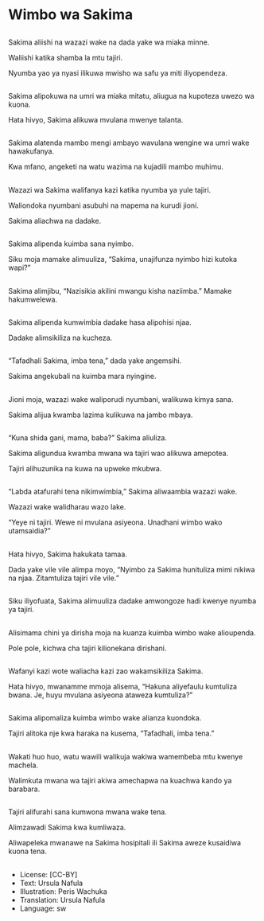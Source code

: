 # Wimbo wa Sakima

##
Sakima aliishi na wazazi wake na dada yake wa miaka minne.

Waliishi katika shamba la mtu tajiri.

Nyumba yao ya nyasi ilikuwa mwisho wa safu ya miti iliyopendeza.

##
Sakima alipokuwa na umri wa miaka mitatu, aliugua na kupoteza uwezo wa kuona.

Hata hivyo, Sakima alikuwa mvulana mwenye talanta.

##
Sakima alatenda mambo mengi ambayo wavulana wengine wa umri wake hawakufanya.

Kwa mfano, angeketi na watu wazima na kujadili mambo muhimu.

##
Wazazi wa Sakima walifanya kazi katika nyumba ya yule tajiri.

Waliondoka nyumbani asubuhi na mapema na kurudi jioni.

Sakima aliachwa na dadake.

##
Sakima alipenda kuimba sana nyimbo.

Siku moja mamake alimuuliza, “Sakima, unajifunza nyimbo hizi kutoka wapi?”

##
Sakima alimjibu, “Nazisikia akilini mwangu kisha naziimba.” Mamake hakumwelewa.

##
Sakima alipenda kumwimbia dadake hasa alipohisi njaa.

Dadake alimsikiliza na kucheza.

##
“Tafadhali Sakima, imba tena,” dada yake angemsihi.

Sakima angekubali na kuimba mara nyingine.

##
Jioni moja, wazazi wake waliporudi nyumbani, walikuwa kimya sana.

Sakima alijua kwamba lazima kulikuwa na jambo mbaya.

##
“Kuna shida gani, mama, baba?” Sakima aliuliza.

Sakima aligundua kwamba mwana wa tajiri wao alikuwa amepotea.

Tajiri alihuzunika na kuwa na upweke mkubwa.

##
“Labda atafurahi tena nikimwimbia,” Sakima aliwaambia wazazi wake.

Wazazi wake walidharau wazo lake.

“Yeye ni tajiri. Wewe ni mvulana asiyeona. Unadhani wimbo wako utamsaidia?”

##
Hata hivyo, Sakima hakukata tamaa.

Dada yake vile vile alimpa moyo, “Nyimbo za Sakima hunituliza mimi nikiwa na njaa. Zitamtuliza tajiri vile vile.”

##
Siku iliyofuata, Sakima alimuuliza dadake amwongoze hadi kwenye nyumba ya tajiri.

##
Alisimama chini ya dirisha moja na kuanza kuimba wimbo wake alioupenda.

Pole pole, kichwa cha tajiri kilionekana dirishani.

##
Wafanyi kazi wote waliacha kazi zao wakamsikiliza Sakima.

Hata hivyo, mwanamme mmoja alisema, “Hakuna aliyefaulu kumtuliza bwana. Je, huyu mvulana asiyeona ataweza kumtuliza?”

##
Sakima alipomaliza kuimba wimbo wake alianza kuondoka.

Tajiri alitoka nje kwa haraka na kusema, “Tafadhali, imba tena.”

##
Wakati huo huo, watu wawili walikuja wakiwa wamembeba mtu kwenye machela.

Walimkuta mwana wa tajiri akiwa amechapwa na kuachwa kando ya barabara.

##
Tajiri alifurahi sana kumwona mwana wake tena.

Alimzawadi Sakima kwa kumliwaza.

Aliwapeleka mwanawe na Sakima hosipitali ili Sakima aweze kusaidiwa kuona tena.

##
* License: [CC-BY]
* Text: Ursula Nafula
* Illustration: Peris Wachuka
* Translation: Ursula Nafula
* Language: sw
